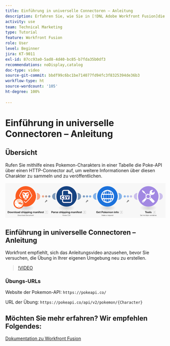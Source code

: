 ```yaml
---
title: Einführung in universelle Connectoren – Anleitung
description: Erfahren Sie, wie Sie in [!DNL Adobe Workfront Fusion]die Poke-API über einen HTTP-Connector aufrufen, um Informationen über einen Pokemon-Charakter zu sammeln und zu veröffentlichen.
activity: use
team: Technical Marketing
type: Tutorial
feature: Workfront Fusion
role: User
level: Beginner
jira: KT-9011
exl-id: 87cc93a0-5ad8-4d40-bc85-b7fda35b0df3
recommendations: noDisplay,catalog
doc-type: video
source-git-commit: bbdf99c6bc1be714077fd94fc3f8325394de36b3
workflow-type: ht
source-wordcount: '105'
ht-degree: 100%

---
```


# Einführung in universelle Connectoren – Anleitung

## Übersicht

Rufen Sie mithilfe eines Pokemon-Charakters in einer Tabelle die Poke-API über einen HTTP-Connector auf, um weitere Informationen über diesen Charakter zu sammeln und zu veröffentlichen.

![Ein Bild des Fusion-Szenarios](assets/universal-connectors-and-routing-1.png)

## Einführung in universelle Connectoren – Anleitung

Workfront empfiehlt, sich das Anleitungsvideo anzusehen, bevor Sie versuchen, die Übung in Ihrer eigenen Umgebung neu zu erstellen.

>[!VIDEO](https://video.tv.adobe.com/v/335270/?quality=12&learn=on&enablevpops=1)

### Übungs-URLs

Website der Pokemon-API: `https://pokeapi.co/`

URL der Übung: `https://pokeapi.co/api/v2/pokemon/{Character}`


## Möchten Sie mehr erfahren? Wir empfehlen Folgendes:

[Dokumentation zu Workfront Fusion](https://experienceleague.adobe.com/de/docs/workfront-fusion/using/get-started-with-fusion/understand-workfront-fusion/workfront-fusion-overview)
